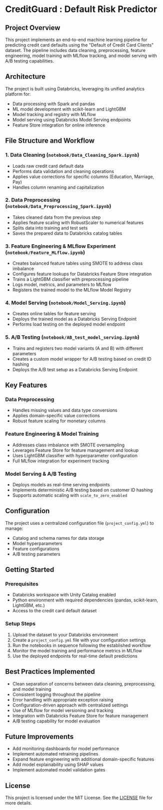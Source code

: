 # CreditGuard : Default Risk Predictor
## Project Overview

This project implements an end-to-end machine learning pipeline for predicting credit card defaults using the "Default of Credit Card Clients" dataset. The pipeline includes data cleaning, preprocessing, feature engineering, model training with MLflow tracking, and model serving with A/B testing capabilities.

## Architecture

The project is built using Databricks, leveraging its unified analytics platform for:
- Data processing with Spark and pandas
- ML model development with scikit-learn and LightGBM
- Model tracking and registry with MLflow
- Model serving using Databricks Model Serving endpoints
- Feature Store integration for online inference

## File Structure and Workflow

### 1. Data Cleaning (`notebook/Data_Cleaning_Spark.ipynb`)
- Loads raw credit card default data
- Performs data validation and cleaning operations
- Applies value corrections for specific columns (Education, Marriage, Pay)
- Handles column renaming and capitalization

### 2. Data Preprocessing (`notebook/Data_Preprocessing_Spark.ipynb`)
- Takes cleaned data from the previous step
- Applies feature scaling with RobustScaler to numerical features
- Splits data into training and test sets
- Saves the prepared data to Databricks catalog tables

### 3. Feature Engineering & MLflow Experiment (`notebook/Feature_MLflow.ipynb`)
- Creates balanced feature tables using SMOTE to address class imbalance
- Configures feature lookups for Databricks Feature Store integration
- Trains a LightGBM classifier with preprocessing pipeline
- Logs model, metrics, and parameters to MLflow
- Registers the trained model to the MLflow Model Registry

### 4. Model Serving (`notebook/Model_Serving.ipynb`)
- Creates online tables for feature serving
- Deploys the trained model as a Databricks Serving Endpoint
- Performs load testing on the deployed model endpoint

### 5. A/B Testing (`notebook/AB_test_model_serving.ipynb`)
- Trains and registers two model variants (A and B) with different parameters
- Creates a custom model wrapper for A/B testing based on credit ID hashing
- Deploys the A/B test setup as a Databricks Serving Endpoint

## Key Features

### Data Preprocessing
- Handles missing values and data type conversions
- Applies domain-specific value corrections
- Robust feature scaling for monetary columns

### Feature Engineering & Model Training
- Addresses class imbalance with SMOTE oversampling
- Leverages Feature Store for feature management and lookup
- Uses LightGBM classifier with hyperparameter configuration
- Full MLflow integration for experiment tracking

### Model Serving & A/B Testing
- Deploys models as real-time serving endpoints
- Implements deterministic A/B testing based on customer ID hashing
- Supports automatic scaling with `scale_to_zero_enabled`

## Configuration

The project uses a centralized configuration file (`project_config.yml`) to manage:
- Catalog and schema names for data storage
- Model hyperparameters
- Feature configurations
- A/B testing parameters

## Getting Started

### Prerequisites
- Databricks workspace with Unity Catalog enabled
- Python environment with required dependencies (pandas, scikit-learn, LightGBM, etc.)
- Access to the credit card default dataset

### Setup Steps
1. Upload the dataset to your Databricks environment
2. Create a `project_config.yml` file with your configuration settings
3. Run the notebooks in sequence following the established workflow
4. Monitor the model training and performance metrics in MLflow
5. Use the deployed endpoints for real-time default predictions

## Best Practices Implemented

- Clean separation of concerns between data cleaning, preprocessing, and model training
- Consistent logging throughout the pipeline
- Error handling with appropriate exception raising
- Configuration-driven approach with centralized settings
- Use of MLflow for model versioning and tracking
- Integration with Databricks Feature Store for feature management
- A/B testing capability for model evaluation

## Future Improvements

- Add monitoring dashboards for model performance
- Implement automated retraining pipelines
- Expand feature engineering with additional domain-specific features
- Add model explainability using SHAP values
- Implement automated model validation gates

## License

This project is licensed under the MIT License. See the [LICENSE](LICENSE) file for more details.
